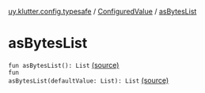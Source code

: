[uy.klutter.config.typesafe](../index.md) / [ConfiguredValue](index.md) / [asBytesList](.)


# asBytesList
<code>fun asBytesList(): List<Long></code> [(source)](https://github.com/kohesive/klutter/blob/master/config-typesafe-jdk6/src/main/kotlin/uy/klutter/config/typesafe/TypesafeConfig_Ext.kt#L102)<br/><code>fun asBytesList(defaultValue: List<Long>): List<Long></code> [(source)](https://github.com/kohesive/klutter/blob/master/config-typesafe-jdk6/src/main/kotlin/uy/klutter/config/typesafe/TypesafeConfig_Ext.kt#L103)<br/>

